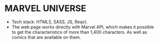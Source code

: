 # MARVEL UNIVERSE
- Tech stack: HTML5, SASS, JS, React.
- The web page works directly with Marvel API, which makes it possible to get the characteristics of more than 1,400 characters. As well as comics that are available on them.


